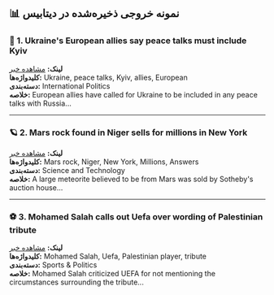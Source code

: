 ## 📊 نمونه خروجی ذخیره‌شده در دیتابیس

### 📰 1. Ukraine's European allies say peace talks must include Kyiv  
**لینک:** [مشاهده خبر](https://www.bbc.com/news/articles/c0e9py7e28xo)  
**کلیدواژه‌ها:** Ukraine, peace talks, Kyiv, allies, European  
**دسته‌بندی:** International Politics  
**خلاصه:** European allies have called for Ukraine to be included in any peace talks with Russia...

---

### 🪐 2. Mars rock found in Niger sells for millions in New York  
**لینک:** [مشاهده خبر](https://www.bbc.com/news/articles/cly3q635n4no)  
**کلیدواژه‌ها:** Mars rock, Niger, New York, Millions, Answers  
**دسته‌بندی:** Science and Technology  
**خلاصه:** A large meteorite believed to be from Mars was sold by Sotheby's auction house...

---

### ⚽ 3. Mohamed Salah calls out Uefa over wording of Palestinian tribute  
**لینک:** [مشاهده خبر](https://www.bbc.com/sport/football/articles/ckgl6re9922o)  
**کلیدواژه‌ها:** Mohamed Salah, Uefa, Palestinian player, tribute  
**دسته‌بندی:** Sports & Politics  
**خلاصه:** Mohamed Salah criticized UEFA for not mentioning the circumstances surrounding the tribute...
